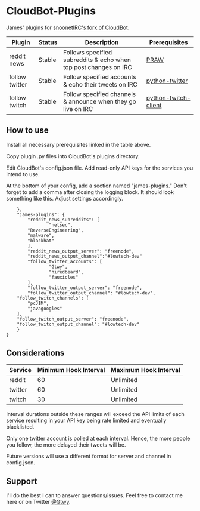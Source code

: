 # CloudBot-Plugins
James' plugins for [snoonetIRC's fork of CloudBot](https://github.com/snoonetIRC/CloudBot).

Plugin | Status | Description | Prerequisites
-------|--------|-------------|--------------
reddit news|Stable|Follows specified subreddits & echo when top post changes on IRC|[PRAW](https://praw.readthedocs.io)
follow twitter|Stable|Follow specified accounts & echo their tweets on IRC|[python-twitter](https://github.com/bear/python-twitter)
follow twitch|Stable|Follow specified channels & announce when they go live on IRC|[python-twitch-client](https://github.com/tsifrer/python-twitch-client)

## How to use
Install all necessary prerequisites linked in the table above.

Copy plugin .py files into CloudBot's plugins directory.

Edit CloudBot's config.json file. Add read-only API keys for the services you intend to use.

At the bottom of your config, add a section named "james-plugins." Don't forget to add a comma after closing the logging block. It should look something like this. Adjust settings accordingly.

```
    },
    "james-plugins": {
        "reddit_news_subreddits": [
                "netsec",
		"ReverseEngineering",
		"malware",
		"blackhat"
        ],
        "reddit_news_output_server": "freenode",
        "reddit_news_output_channel":"#lowtech-dev"
        "follow_twitter_accounts": [
                "Gtwy",
                "hiredbeard",
                "fauxicles"
        ],
        "follow_twitter_output_server": "freenode",
        "follow_twitter_output_channel": "#lowtech-dev",
	"follow_twitch_channels": [
		"pcJIM",
		"javagoogles"
	],
	"follow_twitch_output_server": "freenode",
	"follow_twitch_output_channel": "#lowtech-dev"
    }
}
```

## Considerations
Service | Minimum Hook Interval | Maximum Hook Interval
--------|-----------------------|----------------------
reddit|60|Unlimited
twitter|60|Unlimited
twitch|30|Unlimited

Interval durations outside these ranges will exceed the API limits of each service resulting in your API key being rate limited and eventually blacklisted.

Only one twitter account is polled at each interval. Hence, the more people you follow, the more delayed their tweets will be. 

Future versions will use a different format for server and channel in config.json.

## Support
I'll do the best I can to answer questions/issues. Feel free to contact me here or on Twitter [@Gtwy](https://twitter.com/Gtwy).
